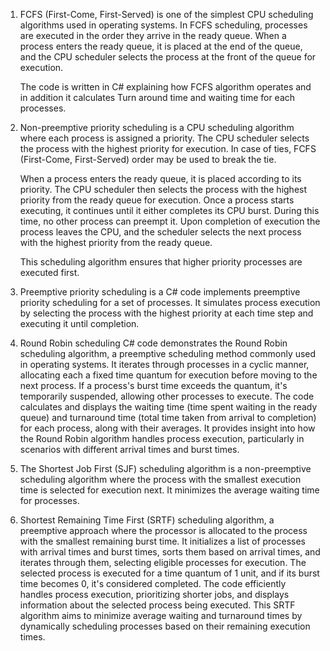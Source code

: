 1) FCFS (First-Come, First-Served) is one of the simplest CPU scheduling algorithms used in operating systems. 
  In FCFS scheduling, processes are executed in the order they arrive in the ready queue. 
  When a process enters the ready queue, it is placed at the end of the queue, and the CPU scheduler selects the process at the front of the queue for execution.
  
   The code is written in C# explaining how FCFS algorithm operates and in addition it calculates Turn around time and waiting time for each processes.
  

2) Non-preemptive priority scheduling is a CPU scheduling algorithm where each process is assigned a priority. 
  The CPU scheduler selects the process with the highest priority for execution. In case of ties, FCFS (First-Come, First-Served) order may be used to break the tie.
  
    When a process enters the ready queue, it is placed according to its priority. The CPU scheduler then selects the process with 
    the highest priority from the ready queue for execution. Once a process starts executing, it continues until it either completes its CPU burst. 
    During this time, no other process can preempt it.
    Upon completion of execution the process leaves the CPU, and the scheduler selects the next process with the highest priority from the ready queue.
    
    This scheduling algorithm ensures that higher priority processes are executed first.

3) Preemptive priority scheduling is a C# code implements preemptive priority scheduling for a set of processes. It simulates process execution by selecting the process with the       highest priority at each time step and executing it until completion.

4) Round Robin scheduling C# code demonstrates the Round Robin scheduling algorithm, a preemptive scheduling method commonly used in operating systems. It iterates through processes in a cyclic manner, allocating each a fixed time quantum for execution before moving to the next process. If a process's burst time exceeds the quantum, it's temporarily suspended, allowing other processes to execute. The code calculates and displays the waiting time (time spent waiting in the ready queue) and turnaround time (total time taken from arrival to completion) for each process, along with their averages. It provides insight into how the Round Robin algorithm handles process execution, particularly in scenarios with different arrival times and burst times.

5) The Shortest Job First (SJF) scheduling algorithm is a non-preemptive scheduling algorithm where the process with the smallest execution time is selected for execution next. It minimizes the average waiting time for processes.

6) Shortest Remaining Time First (SRTF) scheduling algorithm, a preemptive approach where the processor is allocated to the process with the smallest remaining burst time. It initializes a list of processes with arrival times and burst times, sorts them based on arrival times, and iterates through them, selecting eligible processes for execution. The selected process is executed for a time quantum of 1 unit, and if its burst time becomes 0, it's considered completed. The code efficiently handles process execution, prioritizing shorter jobs, and displays information about the selected process being executed. This SRTF algorithm aims to minimize average waiting and turnaround times by dynamically scheduling processes based on their remaining execution times.
